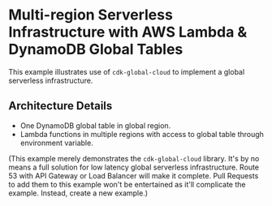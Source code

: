 # Multi-region Serverless Infrastructure with AWS Lambda & DynamoDB Global Tables

This example illustrates use of `cdk-global-cloud` to implement a global serverless infrastructure.

## Architecture Details

- One DynamoDB global table in global region.
- Lambda functions in multiple regions with access to global table through environment variable.

(This example merely demonstrates the `cdk-global-cloud` library. It's by no means a full solution for low latency global serverless infrastructure. Route 53 with API Gateway or Load Balancer will make it complete. Pull Requests to add them to this example won't be entertained as it'll complicate the example. Instead, create a new example.)
